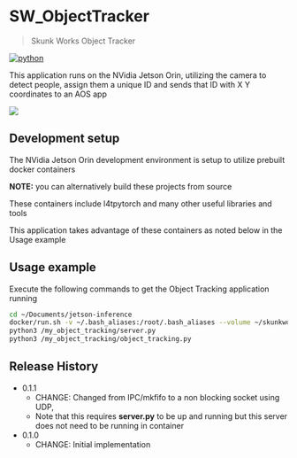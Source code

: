 # SW_ObjectTracker
> Skunk Works Object Tracker

[![python](https://img.shields.io/badge/Python-3.9-3776AB.svg?style=flat&logo=python&logoColor=white)](https://www.python.org)

This application runs on the NVidia Jetson Orin, utilizing the camera to detect people, assign them a unique ID and sends that ID with X Y coordinates to an AOS app

![](header.png)

## Development setup

The NVidia Jetson Orin development environment is setup to utilize prebuilt docker containers

**NOTE:**  you can alternatively build these projects from source

These containers include l4tpytorch and many other useful libraries and tools

This application takes advantage of these containers as noted below in the Usage example

## Usage example

Execute the following commands to get the Object Tracking application running

```sh
cd ~/Documents/jetson-inference
docker/run.sh -v ~/.bash_aliases:/root/.bash_aliases --volume ~/skunkworks/:/my-object-tracking
python3 /my_object_tracking/server.py
python3 /my_object_tracking/object_tracking.py
```


## Release History

* 0.1.1
    * CHANGE: Changed from IPC/mkfifo to a non blocking socket using UDP, 
    * Note that this requires **server.py** to be up and running but this server does not need to be running in container
* 0.1.0
    * CHANGE: Initial implementation
